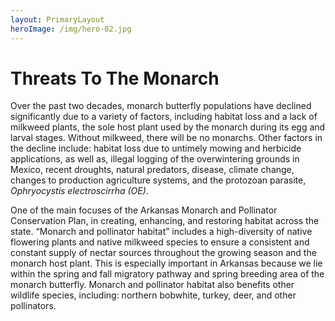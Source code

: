 ```yaml
---
layout: PrimaryLayout
heroImage: /img/hero-02.jpg
---
```

# Threats To The Monarch

Over the past two decades, monarch butterfly populations have declined significantly due to a variety of factors, including habitat loss and a lack of milkweed plants, the sole host plant used by the monarch during its egg and larval stages. Without milkweed, there will be no monarchs. Other factors in the decline include: habitat loss due to untimely mowing and herbicide applications, as well as, illegal logging of the overwintering grounds in Mexico, recent droughts, natural predators, disease, climate change, changes to production agriculture systems, and the protozoan parasite, _Ophryocystis electroscirrha (OE)_.

One of the main focuses of the Arkansas Monarch and Pollinator Conservation Plan, in creating, enhancing, and restoring habitat across the state. “Monarch and pollinator habitat” includes a high-diversity of native flowering plants and native milkweed species to ensure a consistent and constant supply of nectar sources throughout the growing season and the monarch host plant. This is especially important in Arkansas because we lie within the spring and fall migratory pathway and spring breeding area of the monarch butterfly. Monarch and pollinator habitat also benefits other wildlife species, including: northern bobwhite, turkey, deer, and other pollinators.
